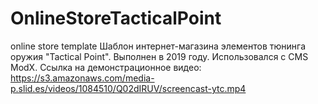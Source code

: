 # OnlineStoreTacticalPoint
online store template
Шаблон интернет-магазина элементов тюнинга оружия "Tactical Point". Выполнен в 2019 году. Использовался с CMS ModX. Ссылка на демонстрационное видео: https://s3.amazonaws.com/media-p.slid.es/videos/1084510/Q02dIRUV/screencast-ytc.mp4

